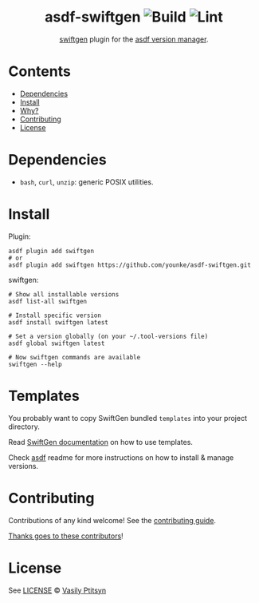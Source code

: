 <div align="center">

# asdf-swiftgen ![Build](https://github.com/younke/asdf-swiftgen/workflows/Build/badge.svg) ![Lint](https://github.com/younke/asdf-swiftgen/workflows/Lint/badge.svg)

[swiftgen](https://github.com/SwiftGen/SwiftGen) plugin for the [asdf version manager](https://asdf-vm.com).

</div>

# Contents

- [Dependencies](#dependencies)
- [Install](#install)
- [Why?](#why)
- [Contributing](#contributing)
- [License](#license)

# Dependencies

- `bash`, `curl`, `unzip`: generic POSIX utilities.

# Install

Plugin:

```shell
asdf plugin add swiftgen
# or
asdf plugin add swiftgen https://github.com/younke/asdf-swiftgen.git
```

swiftgen:

```shell
# Show all installable versions
asdf list-all swiftgen

# Install specific version
asdf install swiftgen latest

# Set a version globally (on your ~/.tool-versions file)
asdf global swiftgen latest

# Now swiftgen commands are available
swiftgen --help
```

# Templates

You probably want to copy SwiftGen bundled `templates` into your project directory.

Read [SwiftGen documentation](https://github.com/SwiftGen/SwiftGen#choosing-your-template) on how to use templates.


Check [asdf](https://github.com/asdf-vm/asdf) readme for more instructions on how to
install & manage versions.

# Contributing

Contributions of any kind welcome! See the [contributing guide](contributing.md).

[Thanks goes to these contributors](https://github.com/younke/asdf-swiftgen/graphs/contributors)!

# License

See [LICENSE](LICENSE) © [Vasily Ptitsyn](https://github.com/younke/)
